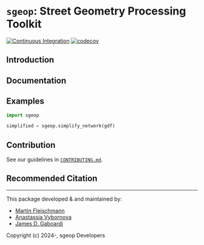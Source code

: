 # `sgeop`: Street Geometry Processing Toolkit

[![Continuous Integration](https://github.com/uscuni/sgeop/actions/workflows/testing.yml/badge.svg)](https://github.com/uscuni/sgeop/actions/workflows/testing.yml) [![codecov](https://codecov.io/gh/uscuni/sgeop/graph/badge.svg?token=GFISMU0WPS)](https://codecov.io/gh/uscuni/sgeop)

## Introduction

## Documentation

## Examples

```py
import sgeop

simplified = sgeop.simplify_network(gdf)
```

## Contribution

See our guidelines in [`CONTRIBUTING.md`]([https://github.com/uscuni/sgeop/CONTRIBUTING.md](https://github.com/uscuni/sgeop/blob/main/CONTRIBUTING.md)).

## Recommended Citation

---------------------------------------

This package developed & and maintained by:
* [Martin Fleischmann](https://github.com/martinfleis)
* [Anastassia Vybornova](https://github.com/anastassiavybornova)
* [James D. Gaboardi](https://github.com/jGaboardi)

Copyright (c) 2024-, sgeop Developers
